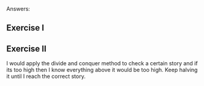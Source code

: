 Answers:

## Exercise I

<!-- Give an analysis of the running time of each snippet of
pseudocode with respect to the input size n of each of the following:

```
a)  a = 0
    while (a < n * n * n):
      a = a + n * n
```

a. O(n)


```
b)  sum = 0
    for i in range(n):
      i += 1
      for j in range(i + 1, n):
        j += 1
        for k in range(j + 1, n):
          k += 1
          for l in range(k + 1, 10 + k):
            l += 1
            sum += 1
```

 b. O(n^3) 

```
c)  def bunnyEars(bunnies):
      if bunnies == 0:
        return 0

      return 2 + bunnyEars(bunnies-1)


c.) O(n) - a for-loop

``` -->


## Exercise II

<!-- Suppose that you have an _n_-story building and plenty of eggs. Suppose also that an egg gets broken if it is thrown off floor _f_ or higher, 
and doesn't get broken if dropped off a floor less than floor _f_. 
Devise a strategy to determine the value of _f_ such that the number of dropped eggs is minimized.

Write out your proposed algorithm in plain English or pseudocode and give the runtime complexity of your solution. -->

I would apply the divide and conquer method to check a certain story and if its too high then I know everything above it would be too high. Keep halving it until I reach the correct story. 